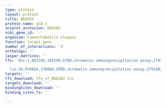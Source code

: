 ```yaml
---
type: protein
layout: protein
title: B6EU62
protein_name: glb-3
uniprot_accession: B6EU62
ncbi_gene_id: '-'
organism: Caenorhabditis elegans
function: target gene
number_of_interactions: '2'
orthologs: ''
jaspar_matrices: ''
tfs: 'dsc-1,Q93246,181599,GTRD,chromatin immunoprecipitation assay,27924024%5Buid%5D,No

  lin-39,P34684,176068,GTRD,chromatin immunoprecipitation assay,27924024%5Buid%5D,No'
targets: ''
tfs_download: tfs_of_B6EU62.tsv
targets_download: ''
bindingSites_download: ''
binding_sites_ls: ''

---
```

